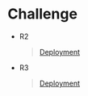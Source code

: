 # Challenge

- R2
	>  [Deployment](https://admiring-agnesi-5c2903.netlify.app/)

- R3
	>  [Deployment](https://kind-engelbart-0a50a3.netlify.app/)